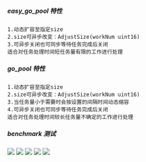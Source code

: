 ##### easy_go_pool 特性
```
1.动态扩容至指定size
2.size可异步改变：AdjustSize(workNum uint16)
3.可异步关闭也可同步等待任务完成后关闭
适合对任务处理时间短任务量有限的工作进行处理
```
##### go_pool 特性
```
1.动态扩容至指定size
2.size可异步改变：AdjustSize(workNum uint16)
3.当任务量小于需要时会按设置的间隔时间动态缩容
4.可异步关闭也可同步等待任务完成后关闭
适合对任务处理时间较长任务量不确定的工作进行处理
```
##### benchmark 测试
![](https://raw.githubusercontent.com/z-yuanhao/pool/master/images/1.png)
![](https://raw.githubusercontent.com/z-yuanhao/pool/master/images/2.png)
![](https://raw.githubusercontent.com/z-yuanhao/pool/master/images/3.png)
![](https://raw.githubusercontent.com/z-yuanhao/pool/master/images/4.png)
![](https://raw.githubusercontent.com/z-yuanhao/pool/master/images/5.png)
